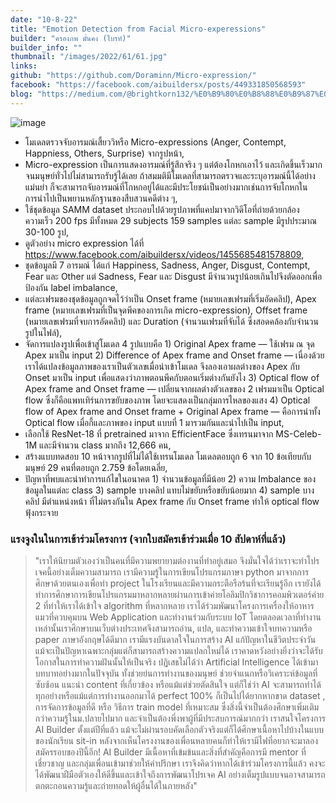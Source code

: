 ```yaml
---
date: "10-8-22"
title: "Emotion Detection from Facial Micro-experessions"
builder: "ครองภพ มั่นคง (ไบรท์)"
builder_info: ""
thumbnail: "/images/2022/61/61.jpg"
links:
github: "https://github.com/Doraminn/Micro-expression/"
facebook: "https://facebook.com/aibuildersx/posts/449331850568593"
blog: "https://medium.com/@brightkorn132/%E0%B9%80%E0%B8%88%E0%B9%87%E0%B8%9A%E0%B9%81%E0%B8%84%E0%B9%88%E0%B9%84%E0%B8%AB%E0%B8%99%E0%B8%81%E0%B9%87%E0%B8%95%E0%B9%89%E0%B8%AD%E0%B8%87%E0%B8%9D%E0%B8%B7%E0%B8%99%E0%B8%A2%E0%B8%B4%E0%B9%89%E0%B8%A1%E0%B8%A7%E0%B9%88%E0%B8%B2%E0%B9%84%E0%B8%A1%E0%B9%88%E0%B9%80%E0%B8%9B%E0%B9%87%E0%B8%99%E0%B9%84%E0%B8%A3-42c31e7cfdc1"
---
```


![image](/images/2022/61/61.jpg)

- โมเดลตรวจจับอารมณ์เสี้ยววิหรือ Micro-expressions (Anger, Contempt, Happniess, Others, Surprise) จากรูปหน้า,
- Micro-expression เป็นการแสดงอารมณ์ที่รู้สึกจริง ๆ แต่ต้องโกหกเอาไว้ และเกิดขึ้นเร็วมากจนมนุษย์ทั่วไปไม่สามารถรับรู้ได้เลย ถ้าสมมติมีโมเดลที่สามารถตรวจและระบุอารมณ์นี้ได้อย่างแม่นยำ ก็จะสามารถจับอารมณ์ที่โกหกอยู่ได้และมีประโยชน์เป็นอย่างมากเช่นการจับโกหกในการนำไปเป็นพยานหลักฐานของสืบสวนคดีต่าง ๆ,
- ใช้ชุดข้อมูล SAMM dataset ประกอบไปด้วยรูปภาพที่แคปมาจากวิดีโอที่ถ่ายด้วยกล้องความเร็ว 200 fps มีทั้งหมด 29 subjects 159 samples แต่ละ sample มีรูปประมาณ 30-100 รูป,
- ดูตัวอย่าง micro expression ได้ที่ https://www.facebook.com/aibuildersx/videos/1455685481578809,
- ชุดข้อมูลมี 7 อารมณ์ ได้แก่ Happiness, Sadness, Anger, Disgust, Contempt, Fear และ Other แต่ Sadness, Fear และ Disgust มีจำนวนรูปน้อยเกินไปจึงตัดออกเพื่อป้องกัน label imbalance,
- แต่ละเฟรมของชุดข้อมูลถูกจดไว้ว่าเป็น Onset frame (หมายเลขเฟรมที่เริ่มอัดคลิป), Apex frame (หมายเลขเฟรมที่เป็นจุดพีคของการเกิด micro-expression), Offset frame (หมายเลขเฟรมที่จบการอัดคลิป) และ Duration (จำนวนเฟรมที่จับได้ ซึ่งสอดคล้องกับจำนวนรูปในไฟล์),
- จัดการแปลงรูปเพื่อเข้าสู่โมเดล 4 รูปแบบคือ 1) Original Apex frame — ใช้เฟรม ณ จุด Apex มาเป็น input 2) Difference of Apex frame and Onset frame — เนื่องด้วยเราได้แปลงข้อมูลภาพของเราเป็นตัวเลขเมื่อนำเข้าโมเดล จึงลองเอาผลต่างของ Apex กับ Onset มาเป็น input เพื่อแสดงว่าภาพตอนพีคกับตอนเริ่มต่างกันยังไง 3) Optical flow of Apex frame and Onset frame — เปลี่ยนจากผลต่างตัวเลขของ 2 เฟรมมาเป็น Optical flow ซึ่งก็คือแพทเทิร์นการขยับของภาพ โดยจะแสดงเป็นกลุ่มการไหลของแสง 4) Optical flow of Apex frame and Onset frame + Original Apex frame — คือการนำทั้ง Optical flow เมื่อกี้และภาพของ input แบบที่ 1 มารวมกันและนำไปเป็น input,
- เลือกใช้ ResNet-18 ที่ pretrained มาจาก EfficientFace ซึ่งเทรนมาจาก MS-Celeb-1M และมีจำนวน class มากถึง 12,666 คน,
- สร้างแบบทดสอบ 10 หน้าจากรูปที่ไม่ได้ใช้เทรนโมเดล โมเดลตอบถูก 6 จาก 10 ข้อเทียบกับมนุษย์ 29 คนที่ตอบถูก 2.759 ข้อโดยเฉลี่ย,
- ปัญหาที่พบและน่าทำการแก้ไขในอนาคต 1) จำนวนข้อมูลที่มีน้อย 2) ความ Imbalance ของข้อมูลในแต่ละ class 3) sample บางคลิป แทบไม่ขยับหรือขยับน้อยมาก 4) sample บางคลิป มีตำแหน่งหน้า ที่ไม่ตรงกันใน Apex frame กับ Onset frame ทำให้ optical flow ฟุ้งกระจาย

### แรงจูงในในการเข้าร่วมโครงการ (จากใบสมัครเข้าร่วมเมื่อ 10 สัปดาห์ที่แล้ว)

> "เราให้นิยามตัวเองว่าเป็นคนที่มีความพยายามต่องานที่ทำอยู่เสมอ จึงมั่นใจได้ว่าเราจะทำโปรเจคนี้อย่างเต็มความสามารถ เรามีความรู้ในการเขียนโปรแกรมภาษา python มาจากการศึกษาด้วยตนเองเพื่อทำ project ในโรงเรียนและมีความกระตือรือร้นที่จะเรียนรู้อีก เรายังได้ทำการศึกษาการเขียนโปรแกรมมาหลากหลายผ่านการเข้าค่ายโอลิมปิกวิชาการคอมพิวเตอร์ค่าย 2 ที่ทำให้เราได้เข้าใจ algorithm ที่หลากหลาย เราได้ร่วมพัฒนาโครงการเครื่องให้อาหารแมวที่ควบคุมบน Web Application และทำงานร่วมกับระบบ IoT โดยตลอดเวลาที่ทำงานเหล่านั้นเราศึกษาบนเว็บต่างประเทศจึงสามารถอ่าน, แปล, และทำความเข้าใจบทความหรือ paper ภาษาอังกฤษได้ดีมาก เรามีแรงบันดาลใจในการสร้าง AI แก้ปัญหาในชีวิตประจำวัน แม้จะเป็นปัญหาเฉพาะกลุ่มแต่ก็สามารถสร้างความแปลกใหม่ได้ เราคาดหวังอย่างยิ่งว่าจะได้รับโอกาสในการทำความฝันนั้นให้เป็นจริง  ปฏิเสธไม่ได้ว่า Artificial Intelligence ได้เข้ามาบทบาทอย่างมากในปัจจุบัน ทั้งช่วยย่นการทำงานของมนุษย์ ช่วยจำแนกหรือวิเคราะห์ข้อมูลที่ซับซ้อน แนะนำ content ที่เกี่ยวข้อง หรือแม้แต่ช่วยตัดสินใจ แต่ก็ใช่ว่า AI จะสามารถทำได้ทุกอย่างหรือแม้แต่การทำงานออกมาได้ perfect 100% ก็เป็นไปได้ยากหากขาด dataset , การจัดการข้อมูลที่ดี หรือ วิธีการ train model ที่เหมาะสม ซึ่งสิ่งนี้จำเป็นต้องศึกษาเพิ่มเติมกว่าความรู้ในม.ปลายไปมาก และจำเป็นต้องพึ่งพาผู้ที่มีประสบการณ์มากกว่า  เราสนใจโครงการ AI Builder ตั้งแต่ปีที่แล้ว แม้จะไม่ผ่านรอบคัดเลือกตัวจริงแต่ก็ได้ศึกษาเนื้อหาไปบ้างในแบบของนักเรียน sit-in หลังจากเห็นโครงงานของเพื่อนหลายคนก็ทำให้เรามีไฟที่อยากจะมาลองสมัครรอบของปีนี้อีก! AI Builder มีเนื้อหาที่เข้มข้นและสิ่งที่สำคัญคือการมี mentor ที่เชี่ยวชาญ และกลุ่มเพื่อนเข้ามาช่วยให้คำปรึกษา เราจึงคิดว่าหากได้เข้าร่วมโครงการนี้แล้ว คงจะได้พัฒนาฝีมือตัวเองให้ดีขึ้นและเข้าใจถึงการพัฒนาโปรเจค AI อย่างเต็มรูปแบบจนอาจสามารถตกตะกอนความรู้และถ่ายทอดให้ผู้อื่นได้ในภายหลัง"
